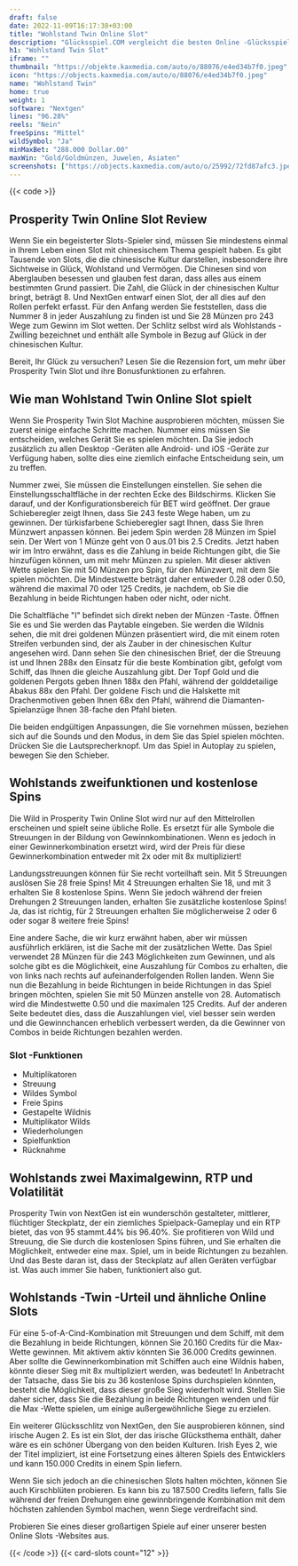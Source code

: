 ```yaml
---
draft: false
date: 2022-11-09T16:17:38+03:00
title: "Wohlstand Twin Online Slot"
description: "Glücksspiel.COM vergleicht die besten Online -Glücksspiel -Sites und -spiele der Kanada.  Unabhängige Produktbewertungen und exklusive Anmeldeangebote. Jetzt spielen!"
h1: "Wohlstand Twin Slot"
iframe: ""
thumbnail: "https://objekte.kaxmedia.com/auto/o/88076/e4ed34b7f0.jpeg"
icon: "https://objects.kaxmedia.com/auto/o/88076/e4ed34b7f0.jpeg"
name: "Wohlstand Twin"
home: true
weight: 1
software: "Nextgen"
lines: "96.28%"
reels: "Nein"
freeSpins: "Mittel"
wildSymbol: "Ja"
minMaxBet: "288.000 Dollar.00"
maxWin: "Gold/Goldmünzen, Juwelen, Asiaten"
screenshots: ["https://objects.kaxmedia.com/auto/o/25992/72fd87afc3.jpeg"]
---
```


{{< code >}}<h2>Prosperity Twin Online Slot Review</h2><p>Wenn Sie ein begeisterter Slots-Spieler sind, müssen Sie mindestens einmal in Ihrem Leben einen Slot mit chinesischem Thema gespielt haben. Es gibt Tausende von Slots, die die chinesische Kultur darstellen, insbesondere ihre Sichtweise in Glück, Wohlstand und Vermögen. Die Chinesen sind von Aberglauben besessen und glauben fest daran, dass alles aus einem bestimmten Grund passiert. Die Zahl, die Glück in der chinesischen Kultur bringt, beträgt 8. Und NextGen entwarf einen Slot, der all dies auf den Rollen perfekt erfasst. Für den Anfang werden Sie feststellen, dass die Nummer 8 in jeder Auszahlung zu finden ist und Sie 28 Münzen pro 243 Wege zum Gewinn im Slot wetten. Der Schlitz selbst wird als Wohlstands -Zwilling bezeichnet und enthält alle Symbole in Bezug auf Glück in der chinesischen Kultur.</p><p>Bereit, Ihr Glück zu versuchen? Lesen Sie die Rezension fort, um mehr über Prosperity Twin Slot und ihre Bonusfunktionen zu erfahren.</p><h2>Wie man Wohlstand Twin Online Slot spielt</h2><p>Wenn Sie Prosperity Twin Slot Machine ausprobieren möchten, müssen Sie zuerst einige einfache Schritte machen. Nummer eins müssen Sie entscheiden, welches Gerät Sie es spielen möchten. Da Sie jedoch zusätzlich zu allen Desktop -Geräten alle Android- und iOS -Geräte zur Verfügung haben, sollte dies eine ziemlich einfache Entscheidung sein, um zu treffen.</p><p>Nummer zwei, Sie müssen die Einstellungen einstellen. Sie sehen die Einstellungsschaltfläche in der rechten Ecke des Bildschirms. Klicken Sie darauf, und der Konfigurationsbereich für BET wird geöffnet. Der graue Schieberegler zeigt Ihnen, dass Sie 243 feste Wege haben, um zu gewinnen. Der türkisfarbene Schieberegler sagt Ihnen, dass Sie Ihren Münzwert anpassen können. Bei jedem Spin werden 28 Münzen im Spiel sein. Der Wert von 1 Münze geht von 0 aus.01 bis 2.5 Credits. Jetzt haben wir im Intro erwähnt, dass es die Zahlung in beide Richtungen gibt, die Sie hinzufügen können, um mit mehr Münzen zu spielen. Mit dieser aktiven Wette spielen Sie mit 50 Münzen pro Spin, für den Münzwert, mit dem Sie spielen möchten. Die Mindestwette beträgt daher entweder 0.28 oder 0.50, während die maximal 70 oder 125 Credits, je nachdem, ob Sie die Bezahlung in beide Richtungen haben oder nicht, oder nicht.</p><p>Die Schaltfläche "I" befindet sich direkt neben der Münzen -Taste. Öffnen Sie es und Sie werden das Paytable eingeben. Sie werden die Wildnis sehen, die mit drei goldenen Münzen präsentiert wird, die mit einem roten Streifen verbunden sind, der als Zauber in der chinesischen Kultur angesehen wird. Dann sehen Sie den chinesischen Brief, der die Streuung ist und Ihnen 288x den Einsatz für die beste Kombination gibt, gefolgt vom Schiff, das Ihnen die gleiche Auszahlung gibt. Der Topf Gold und die goldenen Pergots geben Ihnen 188x den Pfahl, während der golddetailige Abakus 88x den Pfahl. Der goldene Fisch und die Halskette mit Drachenmotiven geben Ihnen 68x den Pfahl, während die Diamanten-Spielanzüge Ihnen 38-fache den Pfahl bieten.</p><p>Die beiden endgültigen Anpassungen, die Sie vornehmen müssen, beziehen sich auf die Sounds und den Modus, in dem Sie das Spiel spielen möchten. Drücken Sie die Lautsprecherknopf. Um das Spiel in Autoplay zu spielen, bewegen Sie den Schieber.</p><h2>Wohlstands zweifunktionen und kostenlose Spins</h2><p>Die Wild in Prosperity Twin Online Slot wird nur auf den Mittelrollen erscheinen und spielt seine übliche Rolle. Es ersetzt für alle Symbole die Streuungen in der Bildung von Gewinnkombinationen. Wenn es jedoch in einer Gewinnerkombination ersetzt wird, wird der Preis für diese Gewinnerkombination entweder mit 2x oder mit 8x multipliziert!</p><p>Landungsstreuungen können für Sie recht vorteilhaft sein. Mit 5 Streuungen auslösen Sie 28 freie Spins! Mit 4 Streuungen erhalten Sie 18, und mit 3 erhalten Sie 8 kostenlose Spins. Wenn Sie jedoch während der freien Drehungen 2 Streuungen landen, erhalten Sie zusätzliche kostenlose Spins! Ja, das ist richtig, für 2 Streuungen erhalten Sie möglicherweise 2 oder 6 oder sogar 8 weitere freie Spins!</p><p>Eine andere Sache, die wir kurz erwähnt haben, aber wir müssen ausführlich erklären, ist die Sache mit der zusätzlichen Wette. Das Spiel verwendet 28 Münzen für die 243 Möglichkeiten zum Gewinnen, und als solche gibt es die Möglichkeit, eine Auszahlung für Combos zu erhalten, die von links nach rechts auf aufeinanderfolgenden Rollen landen. Wenn Sie nun die Bezahlung in beide Richtungen in beide Richtungen in das Spiel bringen möchten, spielen Sie mit 50 Münzen anstelle von 28. Automatisch wird die Mindestwette 0.50 und die maximalen 125 Credits. Auf der anderen Seite bedeutet dies, dass die Auszahlungen viel, viel besser sein werden und die Gewinnchancen erheblich verbessert werden, da die Gewinner von Combos in beide Richtungen bezahlen werden.</p><h3>
Slot -Funktionen</h3><ul>
<li></span>
Multiplikatoren</li>
<li></span>
Streuung</li>
<li></span>
Wildes Symbol</li>
<li></span>
Freie Spins</li>
<li></span>
Gestapelte Wildnis</li>
<li></span>
Multiplikator Wilds</li>
<li></span>
Wiederholungen</li>
<li></span>
Spielfunktion</li>
<li></span>
Rücknahme</li></ul><h2>Wohlstands zwei Maximalgewinn, RTP und Volatilität</h2><p>Prosperity Twin von NextGen ist ein wunderschön gestalteter, mittlerer, flüchtiger Steckplatz, der ein ziemliches Spielpack-Gameplay und ein RTP bietet, das von 95 stammt.44% bis 96.40%. Sie profitieren von Wild und Streuung, die Sie durch die kostenlosen Spins führen, und Sie erhalten die Möglichkeit, entweder eine max. Spiel, um in beide Richtungen zu bezahlen. Und das Beste daran ist, dass der Steckplatz auf allen Geräten verfügbar ist. Was auch immer Sie haben, funktioniert also gut.</p><h2>Wohlstands -Twin -Urteil und ähnliche Online Slots</h2><p>Für eine 5-of-A-Cind-Kombination mit Streuungen und dem Schiff, mit dem die Bezahlung in beide Richtungen, können Sie 20.160 Credits für die Max-Wette gewinnen. Mit aktivem aktiv könnten Sie 36.000 Credits gewinnen. Aber sollte die Gewinnerkombination mit Schiffen auch eine Wildnis haben, könnte dieser Sieg mit 8x multipliziert werden, was bedeutet! In Anbetracht der Tatsache, dass Sie bis zu 36 kostenlose Spins durchspielen könnten, besteht die Möglichkeit, dass dieser große Sieg wiederholt wird. Stellen Sie daher sicher, dass Sie die Bezahlung in beide Richtungen wenden und für die Max -Wette spielen, um einige außergewöhnliche Siege zu erzielen.</p><p>Ein weiterer Glücksschlitz von NextGen, den Sie ausprobieren können, sind irische Augen 2. Es ist ein Slot, der das irische Glücksthema enthält, daher wäre es ein schöner Übergang von den beiden Kulturen. Irish Eyes 2, wie der Titel impliziert, ist eine Fortsetzung eines älteren Spiels des Entwicklers und kann 150.000 Credits in einem Spin liefern.</p><p>Wenn Sie sich jedoch an die chinesischen Slots halten möchten, können Sie auch Kirschblüten probieren. Es kann bis zu 187.500 Credits liefern, falls Sie während der freien Drehungen eine gewinnbringende Kombination mit dem höchsten zahlenden Symbol machen, wenn Siege verdreifacht sind.</p><p>Probieren Sie eines dieser großartigen Spiele auf einer unserer besten Online Slots -Websites aus.</p>{{< /code >}}
 {{< card-slots count="12" >}}